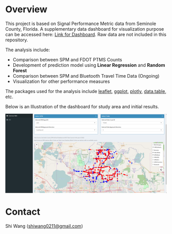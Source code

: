 Overview
========

This project is based on Signal Performance Metric data from Seminole County, Florida. A supplementary data dashboard for visualization purpose can be accessed here: [Link for Dashboard](https://shiwang0211.shinyapps.io/Dashboard_SPMandTube/). Raw data are not included in this repository.

The analysis include:

-   Comparison between SPM and FDOT PTMS Counts
-   Development of prediction model using **Linear Regression** and **Random Forest**
-   Comparison between SPM and Bluetooth Travel Time Data (Ongoing)
-   Visualization for other performance measures

The packages used for the analysis include [leaflet](https://rstudio.github.io/leaflet/), [ggplot](http://ggplot2.tidyverse.org/index.html), [plotly](https://plot.ly/r/), [data.table](https://github.com/Rdatatable/data.table), etc.

Below is an Illustration of the dashboard for study area and initial results.

![My Figure](Illustration.png)

Contact
=======

Shi Wang (<shiwang0211@gmail.com>)
